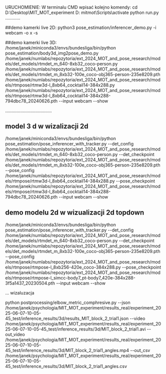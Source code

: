 URUCHOMIENIE:
W terminalu CMD wpisać kolejno komendy:
cd  D:\Desktop\MIT_MOT_experiment
D:
mitmot\Scripts\activate
python run.py
............

##demo kamerki live 2D:
python3 pose_estimation/inferencer_demo.py -i webcam -o x -s

##demo kamerki live 3D:
/home/janek/miniconda3/envs/bundesliga/bin/python pose_estimation/body3d_img2pose_demo.py /home/janek/numlabs/repozytoria/ext_2024_MOT_and_pose_research/models/det_models/rtmdet_m_640-8xb32_coco-person.py /home/janek/numlabs/repozytoria/ext_2024_MOT_and_pose_research/models/det_models/rtmdet_m_8xb32-100e_coco-obj365-person-235e8209.pth /home/janek/numlabs/repozytoria/ext_2024_MOT_and_pose_research/models/rtmpose/rtmw3d-l_8xb64_cocktail14-384x288.py /home/janek/numlabs/repozytoria/ext_2024_MOT_and_pose_research/models/rtmpose/rtmw3d-l_8xb64_cocktail14-384x288-794dbc78_20240626.pth --input webcam --show


.....................................
## model 3 d w wizalizacji 2d
/home/janek/miniconda3/envs/bundesliga/bin/python pose_estimation/pose_inferencer_with_tracker.py --det_config /home/janek/numlabs/repozytoria/ext_2024_MOT_and_pose_research/models/det_models/rtmdet_m_640-8xb32_coco-person.py --det_checkpoint /home/janek/numlabs/repozytoria/ext_2024_MOT_and_pose_research/models/det_models/rtmdet_m_8xb32-100e_coco-obj365-person-235e8209.pth --pose_config /home/janek/numlabs/repozytoria/ext_2024_MOT_and_pose_research/models/rtmpose/rtmw3d-l_8xb64_cocktail14-384x288.py --pose_checkpoint /home/janek/numlabs/repozytoria/ext_2024_MOT_and_pose_research/models/rtmpose/rtmw3d-l_8xb64_cocktail14-384x288-794dbc78_20240626.pth --input webcam --show

## demo modelu 2d w wizualizacji 2d topdown
/home/janek/miniconda3/envs/bundesliga/bin/python pose_estimation/pose_inferencer_with_tracker.py --det_config /home/janek/numlabs/repozytoria/ext_2024_MOT_and_pose_research/models/det_models/rtmdet_m_640-8xb32_coco-person.py --det_checkpoint /home/janek/numlabs/repozytoria/ext_2024_MOT_and_pose_research/models/det_models/rtmdet_m_8xb32-100e_coco-obj365-person-235e8209.pth --pose_config /home/janek/numlabs/repozytoria/ext_2024_MOT_and_pose_research/models/rtmpose/rtmpose-l_8xb256-420e_coco-384x288.py --pose_checkpoint /home/janek/numlabs/repozytoria/ext_2024_MOT_and_pose_research/models/rtmpose/rtmpose-l_simcc-body7_pt-body7_420e-384x288-3f5a1437_20230504.pth --input webcam --show

...
wizaluzacja

python postprocessing/elbow_metric_comphresive.py   --json /home/janek/psychologia/MIT_MOT_experiment/results_real/experiment_2025-06-07-10-05-45_test/inference_results/3d/results_MIT_block_2_trial1.json   --video /home/janek/psychologia/MIT_MOT_experiment/results_real/experiment_2025-06-07-10-05-45_test/inference_results/3d/MIT_block_2_trial1.avi  --out_video /home/janek/psychologia/MIT_MOT_experiment/results_real/experiment_2025-06-07-10-05-45_test/inference_results/3d/MIT_block_2_trial1_angles.mp4   --out_csv /home/janek/psychologia/MIT_MOT_experiment/results_real/experiment_2025-06-07-10-05-45_test/inference_results/3d/MIT_block_2_trial1_angles.csv